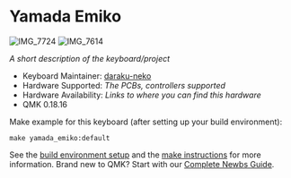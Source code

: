 # Yamada Emiko
![IMG_7724](https://user-images.githubusercontent.com/5214078/204239509-e838b31b-0883-468e-9ef0-61ded5ae5e8d.jpeg)
![IMG_7614](https://user-images.githubusercontent.com/5214078/204239388-ec9954e8-2e52-4803-9048-538132439766.jpeg)

*A short description of the keyboard/project*

* Keyboard Maintainer: [daraku-neko](https://github.com/darakuneko)
* Hardware Supported: *The PCBs, controllers supported*
* Hardware Availability: *Links to where you can find this hardware*
* QMK 0.18.16

Make example for this keyboard (after setting up your build environment):

    make yamada_emiko:default

See the [build environment setup](https://docs.qmk.fm/#/getting_started_build_tools) and the [make instructions](https://docs.qmk.fm/#/getting_started_make_guide) for more information. Brand new to QMK? Start with our [Complete Newbs Guide](https://docs.qmk.fm/#/newbs).
